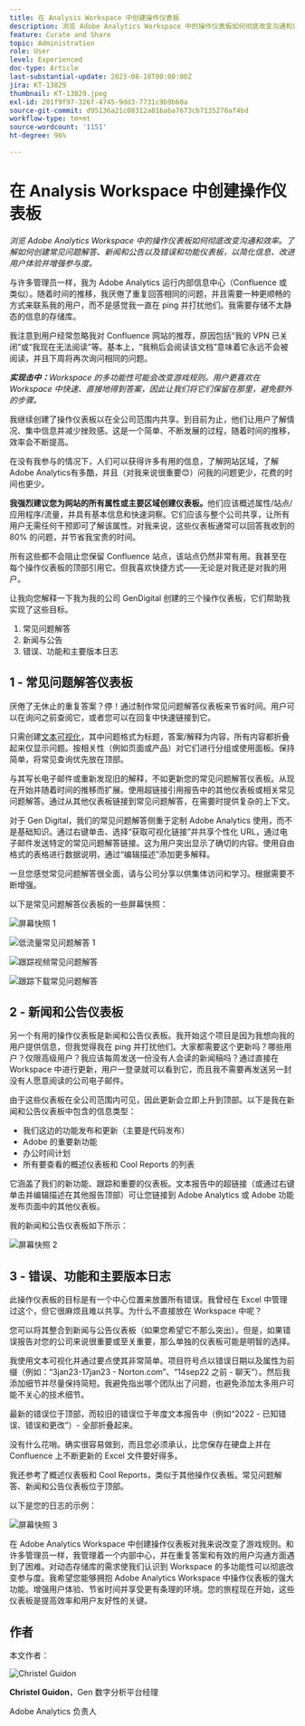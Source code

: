 ```yaml
---
title: 在 Analysis Workspace 中创建操作仪表板
description: 浏览 Adobe Analytics Workspace 中的操作仪表板如何彻底改变沟通和效率。
feature: Curate and Share
topic: Administration
role: User
level: Experienced
doc-type: Article
last-substantial-update: 2023-08-18T00:00:00Z
jira: KT-13829
thumbnail: KT-13829.jpeg
exl-id: 281f9f97-326f-4745-9dd3-7731c9b9b60a
source-git-commit: d95136a21c08312a81baba7673cb7135270af4bd
workflow-type: tm+mt
source-wordcount: '1151'
ht-degree: 96%

---
```


# 在 Analysis Workspace 中创建操作仪表板

_浏览 Adobe Analytics Workspace 中的操作仪表板如何彻底改变沟通和效率。了解如何创建常见问题解答、新闻和公告以及错误和功能仪表板，以简化信息、改进用户体验并增强参与度。_


与许多管理员一样，我为 Adobe Analytics 运行内部信息中心（Confluence 或类似）。随着时间的推移，我厌倦了重复回答相同的问题，并且需要一种更顺畅的方式来联系我的用户，而不是感觉我一直在 ping 并打扰他们。我需要存储不太静态的信息的存储库。

我注意到用户经常忽略我对 Confluence 网站的推荐，原因包括“我的 VPN 已关闭”或“我现在无法阅读”等。基本上，“我稍后会阅读该文档”意味着它永远不会被阅读，并且下周将再次询问相同的问题。

***实现击中：**&#x200B;Workspace 的多功能性可能会改变游戏规则。用户更喜欢在 Workspace 中快速、直接地得到答案，因此让我们将它们保留在那里，避免额外的步骤。*

我继续创建了操作仪表板以在全公司范围内共享。到目前为止，他们让用户了解情况、集中信息并减少挫败感。这是一个简单、不断发展的过程，随着时间的推移，效率会不断提高。

在没有我参与的情况下，人们可以获得许多有用的信息，了解网站区域，了解Adobe Analytics有多酷，并且（对我来说很重要😊）问我的问题更少，花费的时间也更少。

**我强烈建议您为网站的所有属性或主要区域创建仪表板。**&#x200B;他们应该概述属性/站点/应用程序/流量，并具有基本信息和快速洞察。它们应该与整个公司共享，让所有用户无需任何干预即可了解该属性。对我来说，这些仪表板通常可以回答我收到的 80% 的问题，并节省我宝贵的时间。

所有这些都不会阻止您保留 Confluence 站点，该站点仍然非常有用。我甚至在每个操作仪表板的顶部引用它。但我喜欢快捷方式——无论是对我还是对我的用户。

让我向您解释一下我为我的公司 GenDigital 创建的三个操作仪表板，它们帮助我实现了这些目标。

1. 常见问题解答
1. 新闻与公告
1. 错误、功能和主要版本日志


## 1 - 常见问题解答仪表板

厌倦了无休止的重复答案？停！通过制作常见问题解答仪表板来节省时间。用户可以在询问之前查阅它，或者您可以在回复中快速链接到它。

只需创建[文本可视化](https://experienceleague.adobe.com/docs/analytics/analyze/analysis-workspace/visualizations/text.html)，其中问题格式为标题，答案/解释为内容，所有内容都折叠起来仅显示问题。按相关性（例如页面或产品）对它们进行分组或使用面板。保持简单，将常见查询优先放在顶部。

与其写长电子邮件或重新发现旧的解释，不如更新您的常见问题解答仪表板。从现在开始并随着时间的推移而扩展。使用超链接引用报告中的其他仪表板或相关常见问题解答。通过从其他仪表板链接到常见问题解答，在需要时提供复杂的上下文。

对于 Gen Digital，我们的常见问题解答侧重于定制 Adobe Analytics 使用，而不是基础知识。通过右键单击、选择“获取可视化链接”并共享个性化 URL，通过电子邮件发送特定的常见问题解答链接。这为用户突出显示了确切的内容。使用自由格式的表格进行数据说明，通过“编辑描述”添加更多解释。

一旦您感觉常见问题解答很全面，请与公司分享以供集体访问和学习。根据需要不断增强。

以下是常见问题解答仪表板的一些屏幕快照：

![屏幕快照 1](assets/screenshot-1_v2.png)

![低流量常见问题解答 1](assets/low-traffic-faq.png)

![跟踪视频常见问题解答](assets/track-video-faq.png)

![跟踪下载常见问题解答](assets/track-downloads-faq.png)

## 2 - 新闻和公告仪表板

另一个有用的操作仪表板是新闻和公告仪表板。我开始这个项目是因为我想向我的用户提供信息，但我觉得我在 ping 并打扰他们。大家都需要这个更新吗？哪些用户？仅限高级用户？我应该每周发送一份没有人会读的新闻稿吗？通过直接在 Workspace 中进行更新，用户一登录就可以看到它，而且我不需要再发送另一封没有人愿意阅读的公司电子邮件。

由于这些仪表板在全公司范围内可见，因此更新会立即上升到顶部。以下是我在新闻和公告仪表板中包含的信息类型：

- 我们这边的功能发布和更新（主要是代码发布）
- Adobe 的重要新功能
- 办公时间计划
- 所有要查看的概述仪表板和 Cool Reports 的列表

它涵盖了我们的新功能、跟踪和重要的仪表板。文本报告中的超链接（或通过右键单击并编辑描述在其他报告顶部）可让您链接到 Adobe Analytics 或 Adobe 功能发布页面中的其他仪表板。

我的新闻和公告仪表板如下所示：

![屏幕快照 2](assets/screenshot-2.png)

## 3 - 错误、功能和主要版本日志

此操作仪表板的目标是有一个中心位置来放置所有错误。我曾经在 Excel 中管理过这个，但它很麻烦且难以共享。为什么不直接放在 Workspace 中呢？

您可以将其整合到新闻与公告仪表板（如果您希望它不那么突出）。但是，如果错误报告对您的公司来说很重要或至关重要，那么单独的仪表板可能是明智的选择。

我使用文本可视化并通过要点使其非常简单。项目符号点以错误日期以及属性为前缀（例如：“3jan23-17jan23 - Norton.com”、“14sep22 之前 - 聊天”）。然后我添加细节并尽量保持简短。我避免指出哪个团队出了问题，也避免添加太多用户可能不关心的技术细节。

最新的错误位于顶部，而较旧的错误位于年度文本报告中（例如“2022 - 已知错误、错误和更改”）- 全部折叠起来。

没有什么花哨。确实很容易做到，而且您必须承认，比您保存在硬盘上并在 Confluence 上不断更新的 Excel 文件要好得多。

我还参考了概述仪表板和 Cool Reports，类似于其他操作仪表板。常见问题解答、新闻和公告仪表板位于顶部。

以下是您的日志的示例：

![屏幕快照 3](assets/screenshot-3.png)

在 Adobe Analytics Workspace 中创建操作仪表板对我来说改变了游戏规则。和许多管理员一样，我管理着一个内部中心，并在重复答案和有效的用户沟通方面遇到了困难。对动态存储库的需求使我们认识到 Workspace 的多功能性可以彻底改变参与度。我希望您能够拥抱 Adobe Analytics Workspace 中操作仪表板的强大功能。增强用户体验、节省时间并享受更有条理的环境。您的旅程现在开始，这些仪表板是提高效率和用户友好性的关键。

## 作者

本文作者：

![Christel Guidon](assets/Christel-Headshot-150.png)

**Christel Guidon**，Gen 数字分析平台经理

Adobe Analytics 负责人
